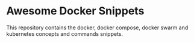 # Awesome Docker Snippets 

This repository contains the docker, docker compose, docker swarm and kubernetes concepts and commands snippets.
